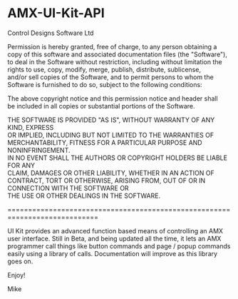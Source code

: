 AMX-UI-Kit-API
============================================================================
Control Designs Software Ltd

Permission is hereby granted, free of charge, to any person obtaining a   
copy of this software and associated documentation files (the "Software"),
to deal in the Software without restriction, including without limitation 
the rights to use, copy, modify, merge, publish, distribute, sublicense,  
and/or sell copies of the Software, and to permit persons to whom the     
Software is furnished to do so, subject to the following conditions:      
                                                                          
The above copyright notice and this permission notice and header shall    
be included in all copies or substantial portions of the Software.        
                                                                          
THE SOFTWARE IS PROVIDED "AS IS", WITHOUT WARRANTY OF ANY KIND, EXPRESS   
OR IMPLIED, INCLUDING BUT NOT LIMITED TO THE WARRANTIES OF                
MERCHANTABILITY, FITNESS FOR A PARTICULAR PURPOSE AND NONINFRINGEMENT.    
IN NO EVENT SHALL THE AUTHORS OR COPYRIGHT HOLDERS BE LIABLE FOR ANY      
CLAIM, DAMAGES OR OTHER LIABILITY, WHETHER IN AN ACTION OF CONTRACT, TORT 
OR OTHERWISE, ARISING FROM, OUT OF OR IN CONNECTION WITH THE SOFTWARE OR  
THE USE OR OTHER DEALINGS IN THE SOFTWARE.

============================================================================

UI Kit provides an advanced function based means of controlling an AMX user
interface. Still in Beta, and being updated all the time, it lets an AMX
programmer call things like button commands and page / popup commands easily
using a library of calls. Documentation will improve as this library goes on.

Enjoy!

Mike

